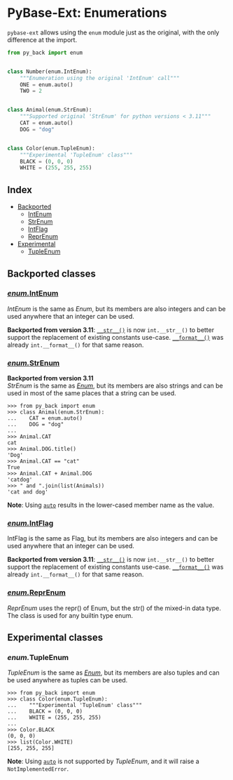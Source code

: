 # PyBase-Ext: Enumerations

`pybase-ext` allows using the `enum` module just as the original, with the only difference at the import.

```python
from py_back import enum


class Number(enum.IntEnum):
    """Enumeration using the original 'IntEnum' call"""
    ONE = enum.auto()
    TWO = 2


class Animal(enum.StrEnum):
    """Supported original 'StrEnum' for python versions < 3.11"""
    CAT = enum.auto()
    DOG = "dog"


class Color(enum.TupleEnum):
    """Experimental 'TupleEnum' class"""
    BLACK = (0, 0, 0)
    WHITE = (255, 255, 255)
```

## Index

- [Backported](#backported-classes)
  - [IntEnum](#intenum)
  - [StrEnum](#strenum)
  - [IntFlag](#intflag)
  - [ReprEnum](#reprenum)
- [Experimental](#experimental-classes)
  - [TupleEnum](#tupleenum)

## Backported classes

### [_enum._**IntEnum**](https://docs.python.org/3/library/enum.html#enum.IntEnum)

_IntEnum_ is the same as _Enum_, but its members are also integers and can be used anywhere that an integer can be used.

**Backported from version 3.11**: 
[`__str__()`](https://docs.python.org/3/reference/datamodel.html#object.__str__) is now `int.__str__()` to better support the replacement of existing constants use-case.
[`__format__()`](https://docs.python.org/3/reference/datamodel.html#object.__format__) was already `int.__format__()` for that same reason.

### [_enum._**StrEnum**](https://docs.python.org/3.11/library/enum.html#enum.StrEnum)

**Backported from version 3.11**<br/>
_StrEnum_ is the same as [_Enum_](https://docs.python.org/3.12/library/enum.html#enum.Enum), but its members are also strings and can be used in most of the same places that a string can be used.

```pycon
>>> from py_back import enum
>>> class Animal(enum.StrEnum):
...    CAT = enum.auto()
...    DOG = "dog"
...
>>> Animal.CAT
cat
>>> Animal.DOG.title()
'Dog'
>>> Animal.CAT == "cat"
True
>>> Animal.CAT + Animal.DOG
'catdog'
>>> " and ".join(list(Animals))
'cat and dog'
```

**Note**: Using [`auto`](https://docs.python.org/3.12/library/enum.html#enum.auto) results in the lower-cased member name as the value.

### [_enum._**IntFlag**](https://docs.python.org/3/library/enum.html#enum.IntFlag)

IntFlag is the same as Flag, but its members are also integers and can be used anywhere that an integer can be used.

**Backported from version 3.11**: 
[`__str__()`](https://docs.python.org/3/reference/datamodel.html#object.__str__) is now `int.__str__()` to better support the replacement of existing constants use-case.
[`__format__()`](https://docs.python.org/3/reference/datamodel.html#object.__format__) was already `int.__format__()` for that same reason.

### [_enum._**ReprEnum**](https://docs.python.org/3/library/enum.html#enum.ReprEnum)

_ReprEnum_ uses the repr() of Enum, but the str() of the mixed-in data type.
The class is used for any builtin type enum.

## Experimental classes

### _enum._**TupleEnum**

_TupleEnum_ is the same as [_Enum_](https://docs.python.org/3.12/library/enum.html#enum.Enum), but its members are also tuples and can be used anywhere as tuples can be used.

```pycon
>>> from py_back import enum
>>> class Color(enum.TupleEnum):
...    """Experimental 'TupleEnum' class"""
...    BLACK = (0, 0, 0)
...    WHITE = (255, 255, 255)
...
>>> Color.BLACK
(0, 0, 0)
>>> list(Color.WHITE)
[255, 255, 255]
```

**Note**: Using [`auto`](https://docs.python.org/3.12/library/enum.html#enum.auto) is not supported by _TupleEnum_, and it will raise a `NotImplementedError`.
